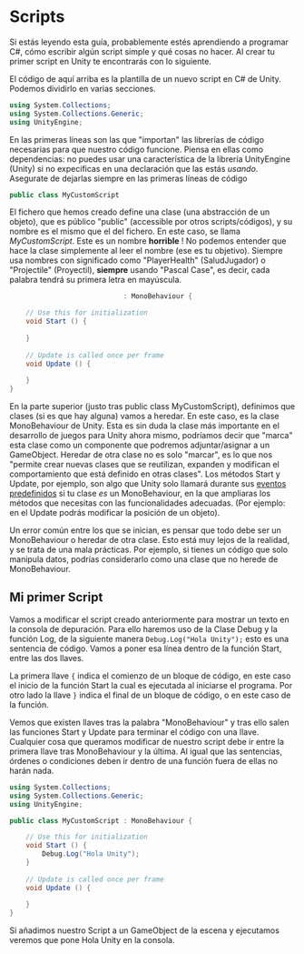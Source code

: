 # Scripts
Si estás leyendo esta guía, probablemente estés aprendiendo a programar C#, cómo escribir algún script simple y qué cosas no hacer. Al crear tu primer script en Unity te encontrarás con lo siguiente.

El código de aquí arriba es la plantilla de un nuevo script en C# de Unity. Podemos dividirlo en varias secciones.

```csharp
using System.Collections;
using System.Collections.Generic;
using UnityEngine;
```

En las primeras líneas son las que "importan" las librerías de código necesarias para que nuestro código funcione. Piensa en ellas como dependencias: no puedes usar una característica de la librería UnityEngine (Unity) si no expecificas en una declaración que las estás *usando*. Asegurate de dejarlas siempre en las primeras líneas de código

```csharp
public class MyCustomScript 
```

El fichero que hemos creado define una clase (una abstracción de un objeto), que es público "public" (accessible por otros scripts/códigos), y su nombre es el mismo que el del fichero. En este caso, se llama *MyCustomScript*. Este es un nombre **horrible** ! No podemos entender que hace la clase simplemente al leer el nombre (ese es tu objetivo). Siempre usa nombres con significado como "PlayerHealth" (SaludJugador) o "Projectile" (Proyectil), **siempre** usando "Pascal Case", es decir, cada palabra tendrá su primera letra en mayúscula.

```csharp
                            : MonoBehaviour {

	// Use this for initialization
	void Start () {
	
	}
	
	// Update is called once per frame
	void Update () {
	
	}
}
```

En la parte superior (justo tras public class MyCustomScript), definimos que clases (si es que hay alguna) vamos a heredar. En este caso, es la clase MonoBehaviour de Unity. Esta es sin duda la clase más importante en el desarrollo de juegos para Unity ahora mismo, podríamos decir que "marca" esta clase como un componente que podremos adjuntar/asignar a un GameObject. Heredar de otra clase no es solo "marcar", es lo que nos "permite crear nuevas clases que se reutilizan, expanden y modifican el comportamiento que está definido en otras clases". Los métodos Start y Update, por ejemplo, son algo que Unity solo llamará durante sus [eventos predefinidos](https://docs.unity3d.com/Manual/ExecutionOrder.html) si tu clase *es* un MonoBehaviour, en la que ampliaras los métodos que necesitas con las funcionalidades adecuadas. (Por ejemplo: en el Update podrás modificar la posición de un objeto).

Un error común entre los que se inician, es pensar que todo debe ser un MonoBehaviour o heredar de otra clase. Esto está muy lejos de la realidad, y se trata de una mala prácticas. Por ejemplo, si tienes un código que solo manipula datos, podrías considerarlo como una clase que no herede de MonoBehaviour.

## Mi primer Script

Vamos a modificar el script creado anteriormente para mostrar un texto en la consola de depuración. Para ello haremos uso de la Clase Debug y la función Log, de la siguiente manera ```Debug.Log("Hola Unity");``` esto es una sentencia de código. Vamos a poner esa línea dentro de la función Start, entre las dos llaves.

La primera llave ```{``` indica el comienzo de un bloque de código, en este caso el inicio de la función Start la cual es ejecutada al iniciarse el programa. Por otro lado la llave ```}``` indica el final de un bloque de código, o en este caso de la función.

Vemos que existen llaves tras la palabra "MonoBehaviour" y tras ello salen las funciones Start y Update para terminar el código con una llave. Cualquier cosa que queramos modificar de nuestro script debe ir entre la primera llave tras MonoBehaviour y la última. Al igual que las sentencias, órdenes o condiciones deben ir dentro de una función fuera de ellas no harán nada.


```csharp
using System.Collections;
using System.Collections.Generic;
using UnityEngine;

public class MyCustomScript : MonoBehaviour {

	// Use this for initialization
	void Start () {
		Debug.Log("Hola Unity");
	}
	
	// Update is called once per frame
	void Update () {
	
	}
}
```

Si añadimos nuestro Script a un GameObject de la escena y ejecutamos veremos que pone Hola Unity en la consola.

